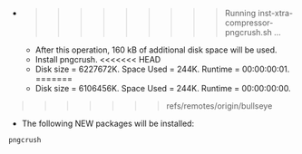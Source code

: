 * >>>>>>>>> Running inst-xtra-compressor-pngcrush.sh ...
  * After this operation, 160 kB of additional disk space will be used.
  * Install pngcrush.
<<<<<<< HEAD
  * Disk size = 6227672K. Space Used = 244K. Runtime = 00:00:00:01.
=======
  * Disk size = 6106456K. Space Used = 244K. Runtime = 00:00:00:00.
>>>>>>> refs/remotes/origin/bullseye
  * The following NEW packages will be installed:
  ```bash
pngcrush
  ```
